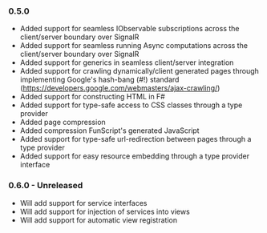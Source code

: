 ### 0.5.0
* Added support for seamless IObservable<T> subscriptions across the client/server boundary over SignalR
* Added support for seamless running Async<T> computations across the client/server boundary over SignalR
* Added support for generics in seamless client/server integration
* Added support for crawling dynamically/client generated pages through implementing Google's hash-bang (#!) standard (https://developers.google.com/webmasters/ajax-crawling/)
* Added support for constructing HTML in F#
* Added support for type-safe access to CSS classes through a type provider
* Added page compression
* Added compression FunScript's generated JavaScript
* Added support for type-safe url-redirection between pages through a type provider
* Added support for easy resource embedding through a type provider interface

### 0.6.0 - Unreleased
* Will add support for service interfaces
* Will add support for injection of services into views
* Will add support for automatic view registration